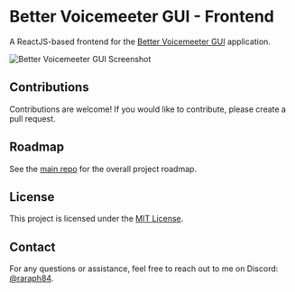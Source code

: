 # Better Voicemeeter GUI - Frontend

A ReactJS-based frontend for the [Better Voicemeeter GUI](https://github.com/Raraph84/Better-Voicemeeter-GUI-App) application.

![Better Voicemeeter GUI Screenshot](https://files.raraph.fr/better-voicemeeter-gui-screenshot.png)

## Contributions

Contributions are welcome! If you would like to contribute, please create a pull request.

## Roadmap

See the [main repo](https://github.com/Raraph84/Better-Voicemeeter-GUI-App) for the overall project roadmap.

## License

This project is licensed under the [MIT License](LICENSE).

## Contact

For any questions or assistance, feel free to reach out to me on Discord: [@raraph84](https://discord.com/users/486801186419245060).
